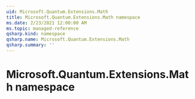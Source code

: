 ```yaml
---
uid: Microsoft.Quantum.Extensions.Math
title: Microsoft.Quantum.Extensions.Math namespace
ms.date: 2/23/2021 12:00:00 AM
ms.topic: managed-reference
qsharp.kind: namespace
qsharp.name: Microsoft.Quantum.Extensions.Math
qsharp.summary: ''
---
```


# Microsoft.Quantum.Extensions.Math namespace



